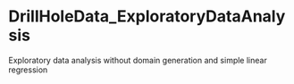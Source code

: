 # DrillHoleData_ExploratoryDataAnalysis
Exploratory data analysis without domain generation and simple linear regression
